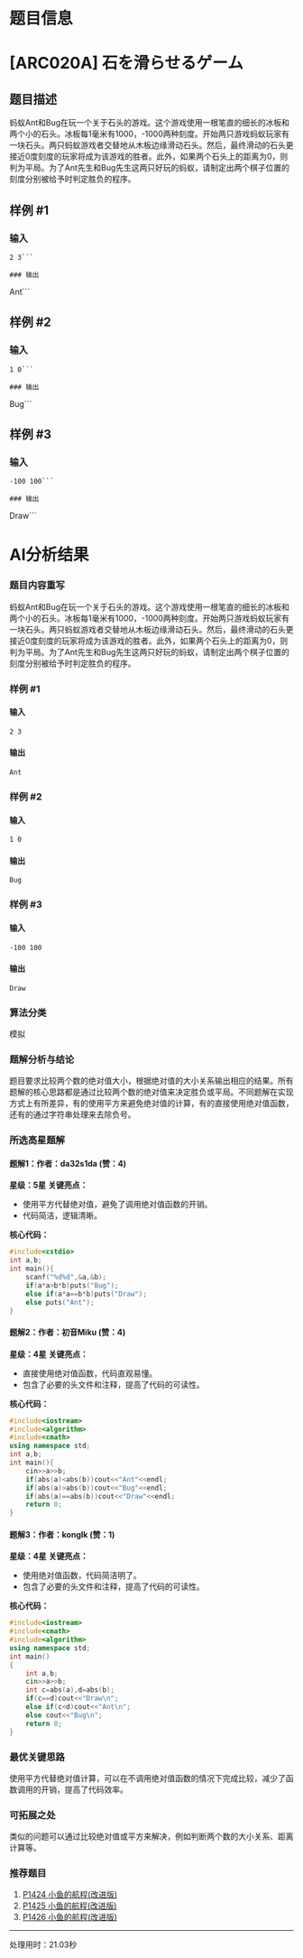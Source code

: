 # 题目信息

# [ARC020A] 石を滑らせるゲーム

## 题目描述

蚂蚁Ant和Bug在玩一个关于石头的游戏。这个游戏使用一根笔直的细长的冰板和两个小的石头。冰板每1毫米有1000，-1000两种刻度。开始两只游戏蚂蚁玩家有一块石头。两只蚂蚁游戏者交替地从木板边缘滑动石头。然后，最终滑动的石头更接近0度刻度的玩家将成为该游戏的胜者。此外，如果两个石头上的距离为0，则判为平局。为了Ant先生和Bug先生这两只好玩的蚂蚁，请制定出两个棋子位置的刻度分别被给予时判定胜负的程序。

## 样例 #1

### 输入

```
2 3```

### 输出

```
Ant```

## 样例 #2

### 输入

```
1 0```

### 输出

```
Bug```

## 样例 #3

### 输入

```
-100 100```

### 输出

```
Draw```

# AI分析结果

### 题目内容重写
蚂蚁Ant和Bug在玩一个关于石头的游戏。这个游戏使用一根笔直的细长的冰板和两个小的石头。冰板每1毫米有1000，-1000两种刻度。开始两只游戏蚂蚁玩家有一块石头。两只蚂蚁游戏者交替地从木板边缘滑动石头。然后，最终滑动的石头更接近0度刻度的玩家将成为该游戏的胜者。此外，如果两个石头上的距离为0，则判为平局。为了Ant先生和Bug先生这两只好玩的蚂蚁，请制定出两个棋子位置的刻度分别被给予时判定胜负的程序。

### 样例 #1
#### 输入
```
2 3
```
#### 输出
```
Ant
```

### 样例 #2
#### 输入
```
1 0
```
#### 输出
```
Bug
```

### 样例 #3
#### 输入
```
-100 100
```
#### 输出
```
Draw
```

### 算法分类
模拟

### 题解分析与结论
题目要求比较两个数的绝对值大小，根据绝对值的大小关系输出相应的结果。所有题解的核心思路都是通过比较两个数的绝对值来决定胜负或平局。不同题解在实现方式上有所差异，有的使用平方来避免绝对值的计算，有的直接使用绝对值函数，还有的通过字符串处理来去除负号。

### 所选高星题解
#### 题解1：作者：da32s1da (赞：4)
**星级：5星**
**关键亮点：**
- 使用平方代替绝对值，避免了调用绝对值函数的开销。
- 代码简洁，逻辑清晰。

**核心代码：**
```cpp
#include<cstdio>
int a,b;
int main(){
    scanf("%d%d",&a,&b);
    if(a*a>b*b)puts("Bug");
    else if(a*a==b*b)puts("Draw");
    else puts("Ant");
}
```

#### 题解2：作者：初音Miku (赞：4)
**星级：4星**
**关键亮点：**
- 直接使用绝对值函数，代码直观易懂。
- 包含了必要的头文件和注释，提高了代码的可读性。

**核心代码：**
```cpp
#include<iostream>
#include<algorithm>
#include<cmath>
using namespace std;
int a,b;
int main(){
    cin>>a>>b;
    if(abs(a)<abs(b))cout<<"Ant"<<endl;
    if(abs(a)>abs(b))cout<<"Bug"<<endl;
    if(abs(a)==abs(b))cout<<"Draw"<<endl;
    return 0;
}
```

#### 题解3：作者：konglk (赞：1)
**星级：4星**
**关键亮点：**
- 使用绝对值函数，代码简洁明了。
- 包含了必要的头文件和注释，提高了代码的可读性。

**核心代码：**
```cpp
#include<iostream>
#include<cmath>
#include<algorithm>
using namespace std;
int main()
{
    int a,b;
    cin>>a>>b;
    int c=abs(a),d=abs(b);
    if(c==d)cout<<"Draw\n";
    else if(c<d)cout<<"Ant\n";
    else cout<<"Bug\n";
    return 0;
}
```

### 最优关键思路
使用平方代替绝对值计算，可以在不调用绝对值函数的情况下完成比较，减少了函数调用的开销，提高了代码效率。

### 可拓展之处
类似的问题可以通过比较绝对值或平方来解决，例如判断两个数的大小关系、距离计算等。

### 推荐题目
1. [P1424 小鱼的航程(改进版)](https://www.luogu.com.cn/problem/P1424)
2. [P1425 小鱼的航程(改进版)](https://www.luogu.com.cn/problem/P1425)
3. [P1426 小鱼的航程(改进版)](https://www.luogu.com.cn/problem/P1426)

---
处理用时：21.03秒